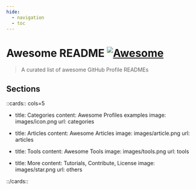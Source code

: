 ```yaml
---
hide:
  - navigation
  - toc
---
```


# Awesome README [![Awesome](https://cdn.jsdelivr.net/gh/sindresorhus/awesome@d7305f38d29fed78fa85652e3a63e154dd8e8829/media/badge.svg)](https://github.com/sindresorhus/awesome#readme)
> A curated list of awesome GitHub Profile READMEs


## Sections
::cards:: cols=5

- title: Categories
  content: Awesome Profiles examples
  image: images/icon.png
  url: categories

- title: Articles
  content: Awesome Articles
  image: images/article.png
  url: articles

- title: Tools
  content: Awesome Tools
  image: images/tools.png
  url: tools

- title: More
  content: Tutorials, Contribute, License
  image: images/star.png
  url: others




::/cards::
